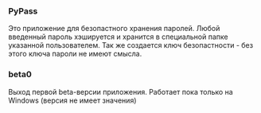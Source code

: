 ### PyPass

Это приложение для безопастного хранения паролей. Любой введенный пароль хэшируется и хранится в специальной папке указанной пользователем. Так же создается ключ безопастности - без этого ключа пароли не имеют смысла.

### beta0 

Выход первой beta-версии приложения. Работает пока только на Windows (версия не имеет значения)